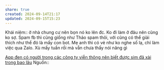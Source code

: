 ```yaml
---
share: true
created: 2024-09-14T21:17
updated: 2024-09-15T15:23
---
```

Khái niệm:: 
ở nhà chung cư nên bọn nó ko lên đc. Ko đi làm ở đâu nên cũng ko sợ. Spam fb thì cũng giống như Thảo spam thôi, với cũng có thể giải thích như thể đó là mấy con bot. Mẹ anh thì có vẻ như ko nghe số lạ, chỉ làm việc qua Zalo. Xù mấy tuần rồi mà vẫn chưa thấy nói năng gì

[App đen có người trong các công ty viễn thông nên biết được sim đã xài trong bao lâu](../../%E2%9A%A1Hi%E1%BB%83u%20bi%E1%BA%BFt%20s%C3%A2u/T%E1%BB%95%20ch%E1%BB%A9c%20t%C3%A0i%20ch%C3%ADnh/Vay%20ti%E1%BB%81n/D%E1%BB%8Bch%20v%E1%BB%A5%20cho%20vay%20kh%C3%A1c/Vay%20kh%C3%B4ng%20%C4%91i%E1%BB%83m%20t%C3%ADn%20d%E1%BB%A5ng/App%20%C4%91en%20c%C3%B3%20ng%C6%B0%E1%BB%9Di%20trong%20c%C3%A1c%20c%C3%B4ng%20ty%20vi%E1%BB%85n%20th%C3%B4ng%20n%C3%AAn%20bi%E1%BA%BFt%20%C4%91%C6%B0%E1%BB%A3c%20sim%20%C4%91%C3%A3%20x%C3%A0i%20trong%20bao%20l%C3%A2u.md)
Nguồn:: 
